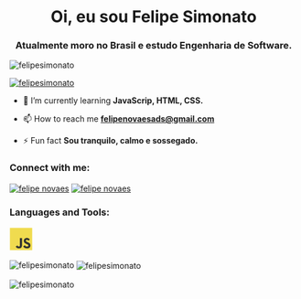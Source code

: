 <h1 align="center">Oi, eu sou Felipe Simonato</h1>
<h3 align="center">Atualmente moro no Brasil e estudo Engenharia de Software.</h3>

<p align="left"> <img src="https://komarev.com/ghpvc/?username=felipesimonato&label=Profile%20views&color=0e75b6&style=flat" alt="felipesimonato" /> </p>

<p align="left"> <a href="https://github.com/ryo-ma/github-profile-trophy"><img src="https://github-profile-trophy.vercel.app/?username=felipesimonato" alt="felipesimonato" /></a> </p>

- 🌱 I’m currently learning **JavaScrip, HTML, CSS.**

- 📫 How to reach me **felipenovaesads@gmail.com**

- ⚡ Fun fact **Sou tranquilo, calmo e sossegado.**

<h3 align="left">Connect with me:</h3>
<p align="left">
<a href="https://linkedin.com/in/felipe novaes" target="blank"><img align="center" src="https://raw.githubusercontent.com/rahuldkjain/github-profile-readme-generator/master/src/images/icons/Social/linked-in-alt.svg" alt="felipe novaes" height="30" width="40" /></a>
<a href="https://fb.com/felipe novaes" target="blank"><img align="center" src="https://raw.githubusercontent.com/rahuldkjain/github-profile-readme-generator/master/src/images/icons/Social/facebook.svg" alt="felipe novaes" height="30" width="40" /></a>
</p>

<h3 align="left">Languages and Tools:</h3>
<p align="left"> <a href="https://developer.mozilla.org/en-US/docs/Web/JavaScript" target="_blank" rel="noreferrer"> <img src="https://raw.githubusercontent.com/devicons/devicon/master/icons/javascript/javascript-original.svg" alt="javascript" width="40" height="40"/> </a> </p>

<p><img align="left" src="https://github-readme-stats.vercel.app/api/top-langs?username=felipesimonato&show_icons=true&locale=en&layout=compact" alt="felipesimonato" /></p>

<p>&nbsp;<img align="center" src="https://github-readme-stats.vercel.app/api?username=felipesimonato&show_icons=true&locale=en" alt="felipesimonato" /></p>

<p><img align="center" src="https://github-readme-streak-stats.herokuapp.com/?user=felipesimonato&" alt="felipesimonato" /></p>
